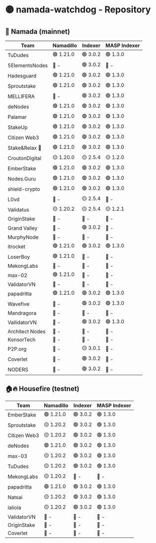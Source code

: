 # 🟡 namada-watchdog - Repository

## 🚀 Namada (mainnet)

| Team | Namadillo | Indexer | MASP Indexer |
|-|-|-|-|
| TuDudes | 🟢 1.21.0 | 🟢 3.0.2 | 🟢 1.3.0 |
| 5ElementsNodes | 🔴 - | 🟢 3.0.2 | 🔴 - |
| Hadesguard | 🟢 1.21.0 | 🟢 3.0.2 | 🟢 1.3.0 |
| Sproutstake | 🟢 1.21.0 | 🟢 3.0.2 | 🟢 1.3.0 |
| MELLIFERA | 🔴 - | 🟢 3.0.2 | 🟢 1.3.0 |
| deNodes | 🟢 1.21.0 | 🟢 3.0.2 | 🟢 1.3.0 |
| Palamar | 🟢 1.21.0 | 🟢 3.0.2 | 🟢 1.3.0 |
| StakeUp | 🟢 1.21.0 | 🟢 3.0.2 | 🟢 1.3.0 |
| Citizen Web3 | 🟢 1.21.0 | 🟢 3.0.2 | 🟢 1.3.0 |
| Stake&Relax 🦥 | 🟢 1.21.0 | 🟢 3.0.2 | 🟢 1.3.0 |
| CroutonDigital | 🟡 1.20.0 | 🟡 2.5.4 | 🟡 1.2.0 |
| EmberStake | 🟢 1.21.0 | 🟢 3.0.2 | 🟢 1.3.0 |
| Nodes.Guru | 🟢 1.21.0 | 🟢 3.0.2 | 🟢 1.3.0 |
| shield-crypto | 🟢 1.21.0 | 🟢 3.0.2 | 🟢 1.3.0 |
| L0vd | 🔴 - | 🟡 2.5.4 | 🔴 - |
| Validatus | 🟡 1.20.2 | 🟡 2.5.4 | 🟡 1.2.1 |
| OriginStake | 🔴 - | 🔴 - | 🔴 - |
| Grand Valley | 🔴 - | 🟢 3.0.2 | 🔴 - |
| MurphyNode | 🔴 - | 🔴 - | 🔴 - |
| itrocket | 🟢 1.21.0 | 🟢 3.0.2 | 🟢 1.3.0 |
| LoserBoy | 🟢 1.21.0 | 🔴 - | 🔴 - |
| MekongLabs | 🔴 - | 🔴 - | 🔴 - |
| max-02 | 🟢 1.21.0 | 🔴 - | 🔴 - |
| ValidatorVN | 🔴 - | 🔴 - | 🔴 - |
| papadritta | 🟢 1.21.0 | 🟢 3.0.2 | 🟢 1.3.0 |
| Wavefive | 🔴 - | 🟢 3.0.2 | 🟢 1.3.0 |
| Mandragora | 🔴 - | 🔴 - | 🔴 - |
| VallidatorVN | 🔴 - | 🟢 3.0.2 | 🟢 1.3.0 |
| Architect Nodes | 🔴 - | 🔴 - | 🔴 - |
| KonsorTech | 🔴 - | 🔴 - | 🔴 - |
| P2P.org | 🔴 - | 🟡 3.0.1 | 🔴 - |
| Coverlet | 🔴 - | 🟢 3.0.2 | 🔴 - |
| NODERS | 🔴 - | 🟢 3.0.2 | 🔴 - |

## 🏠🔥 Housefire (testnet)

| Team | Namadillo | Indexer | MASP Indexer |
|-|-|-|-|
| EmberStake | 🟢 1.21.0 | 🟢 3.0.2 | 🟢 1.3.0 |
| Sproutstake | 🟡 1.20.2 | 🟢 3.0.2 | 🟢 1.3.0 |
| Citizen Web3 | 🟡 1.20.2 | 🟢 3.0.2 | 🟢 1.3.0 |
| deNodes | 🟢 1.21.0 | 🟢 3.0.2 | 🟢 1.3.0 |
| max-03 | 🟡 1.20.2 | 🟢 3.0.2 | 🟢 1.3.0 |
| TuDudes | 🟡 1.20.2 | 🟢 3.0.2 | 🟢 1.3.0 |
| MekongLabs | 🟡 1.20.2 | 🔴 - | 🔴 - |
| papadritta | 🟢 1.21.0 | 🟢 3.0.2 | 🟢 1.3.0 |
| Natsai | 🟡 1.20.2 | 🟢 3.0.2 | 🟢 1.3.0 |
| laliola | 🟡 1.20.2 | 🟢 3.0.2 | 🟢 1.3.0 |
| ValidatorVN | 🔴 - | 🔴 - | 🔴 - |
| OriginStake | 🔴 - | 🔴 - | 🔴 - |
| Coverlet | 🔴 - | 🔴 - | 🔴 - |

